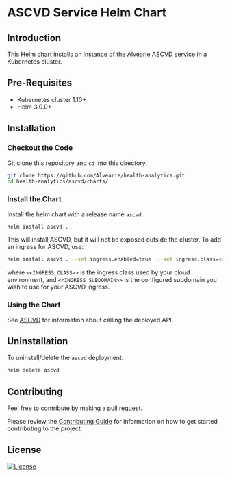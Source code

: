 # ASCVD Service Helm Chart

## Introduction

This [Helm](https://github.com/kubernetes/helm) chart installs an instance of the [Alvearie ASCVD](https://github.com/Alvearie/health-analytics/tree/main/ascvd) service in a Kubernetes cluster.

## Pre-Requisites

- Kubernetes cluster 1.10+
- Helm 3.0.0+

## Installation

### Checkout the Code

Git clone this repository and `cd` into this directory.

```bash
git clone https://github.com/Alvearie/health-analytics.git
cd health-analytics/ascvd/charts/
```

### Install the Chart

Install the helm chart with a release name `ascvd`:

```bash
helm install ascvd .
```

This will install ASCVD, but it will not be exposed outside the cluster. To add an ingress for ASCVD, use:

```bash
helm install ascvd . --set ingress.enabled=true  --set ingress.class=<<INGRESS_CLASS>> --set ingress.subdomain=<<INGRESS_SUBDOMAIN>>
```

where `<<INGRESS_CLASS>>` is the ingress class used by your cloud environment, and `<<INGRESS_SUBDOMAIN>>` is the configured subdomain you wish to use for your ASCVD ingress.

### Using the Chart

See [ASCVD](../README.md) for information about calling the deployed API.

## Uninstallation

To uninstall/delete the `ascvd` deployment:

```bash
helm delete ascvd
```

## Contributing

Feel free to contribute by making a [pull request](https://github.com/Alvearie/health-analytics/pull/new/master).

Please review the [Contributing Guide](https://github.com/Alvearie/health-analytics/blob/main/CONTRIBUTING.md) for information on how to get started contributing to the project.

## License
[![License](https://img.shields.io/badge/License-Apache%202.0-blue.svg)](https://opensource.org/licenses/Apache-2.0) 
